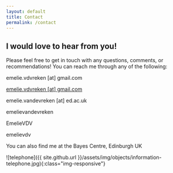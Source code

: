```yaml
---
layout: default
title: Contact
permalink: /contact
---
```


## I would love to hear from you!

Please feel free to get in touch with any questions, comments, or recommendations!
You can reach me through any of the following:

<i class="fa fa-envelope" aria-hidden="true"></i> emelie.vdvreken [at] gmail.com

<a href="'mailto:emelie.vdvreken@gmail.com'"><i class="fa fa-envelope" aria-hidden="true"></i> emelie.vdvreken [at] gmail.com</a>

<i class="fa fa-envelope" aria-hidden="true"></i> emelie.vandevreken [at] ed.ac.uk

<i class="fa fa-linkedin" aria-hidden="true"></i> emelievandevreken

<i class="fa fa-twitter" aria-hidden="true"></i> EmelieVDV

<i class="fa fa-instagram" aria-hidden="true"></i> emelievdv

You can also find me at the Bayes Centre, Edinburgh UK

![telephone]({{ site.github.url }}/assets/img/objects/information-telephone.jpg){:class="img-responsive"}
